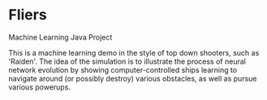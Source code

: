 Fliers
======

Machine Learning Java Project

This is a machine learning demo in the style of top down shooters, such
as 'Raiden'. The idea of the simulation is to illustrate the process of
neural network evolution by showing computer-controlled ships learning to
navigate around (or possibly destroy) various obstacles, as well as pursue
various powerups.